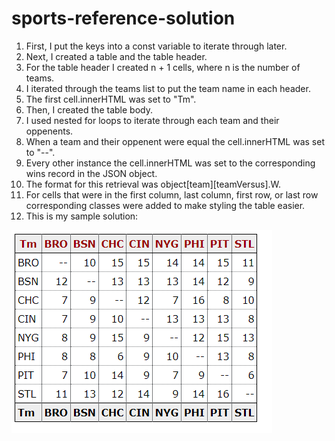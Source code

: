 # sports-reference-solution

1. First, I put the keys into a const variable to iterate through later.
2. Next, I created a table and the table header.
3. For the table header I created n + 1 cells, where n is the number of teams.
4. I iterated through the teams list to put the team name in each header.
5. The first cell.innerHTML was set to "Tm".
6. Then, I created the table body.
7. I used nested for loops to iterate through each team and their oppenents.
8. When a team and their oppenent were equal the cell.innerHTML was set to "--".
9. Every other instance the cell.innerHTML was set to the corresponding wins record in the JSON object.
10. The format for this retrieval was object[team][teamVersus].W.
11. For cells that were in the first column, last column, first row, or last row corresponding classes were added to make styling the table easier.
12. This is my sample solution:

![alt text](https://github.com/zachderish/sports-reference-solution/blob/main/Solution.png?raw=true)

